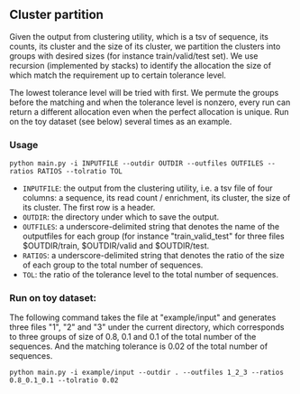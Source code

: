 ## Cluster partition
Given the output from clustering utility, which is a tsv of sequence, its counts, its cluster and the size of its cluster, we partition the clusters into groups with desired sizes (for instance train/valid/test set). We use recursion (implemented by stacks) to identify the allocation the size of which match the requirement up to certain tolerance level.

The lowest tolerance level will be tried with first. We permute the groups before the matching and when the tolerance level is nonzero, every run can return a different allocation even when the perfect allocation is unique. Run on the toy dataset (see below) several times as an example.  

### Usage

```
python main.py -i INPUTFILE --outdir OUTDIR --outfiles OUTFILES --ratios RATIOS --tolratio TOL
```

- `INPUTFILE`: the output from the clustering utility, i.e. a tsv file of four columns: a sequence, its read count / enrichment, its cluster, the size of its cluster. The first row is a header.
- `OUTDIR`: the directory under which to save the output.
- `OUTFILES`: a underscore-delimited string that denotes the name of the outputfiles for each group (for instance "train_valid_test" for three files $OUTDIR/train, $OUTDIR/valid and $OUTDIR/test.
- `RATIOS`: a underscore-delimited string that denotes the ratio of the size of each group to the total number of sequences.
- `TOL`: the ratio of the tolerance level to the total number of sequences.

### Run on toy dataset:
The following command takes the file at "example/input" and generates three files "1", "2" and "3" under the current directory, which corresponds to three groups of size of 0.8, 0.1 and 0.1 of the total number of the sequences. And the matching tolerance is 0.02 of the total number of sequences.

```
python main.py -i example/input --outdir . --outfiles 1_2_3 --ratios 0.8_0.1_0.1 --tolratio 0.02
```

